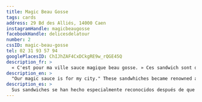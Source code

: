 ```yaml
---
title: Magic Beau Gosse
tags: cards
address: 29 Bd des Alliés, 14000 Caen
instagramHandle: magicbeaugosse
facebookHandle: delicesdelatour
number: 2
cssID: magic-beau-gosse
tel: 02 31 93 57 94
googlePlacesID: ChIJhZAF4CxDCkgRE9w_rQGE45Q
description_fr: >
  « C'est pour ma ville sauce magique beau gosse. » Ces sandwich sont devenus incontournables depuis la mise en avant par Orelsan.
description_en: >
  "Our magic sauce is for my city." These sandwhiches became renowned after musician, Orelsan, featured them.
description_es: >
  Sus sandwiches se han hecho especialmente reconocidos después de que el rapero oriundo de Caen, Orelsan, lo resaltara en una de sus canciones.  “Por mi ciudad, salsa magique beau gosse”
---
```

